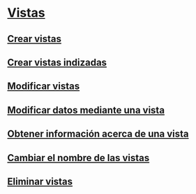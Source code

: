 # [Vistas](views.md)
## [Crear vistas](create-views.md)
## [Crear vistas indizadas](create-indexed-views.md)
## [Modificar vistas](modify-views.md)
## [Modificar datos mediante una vista](modify-data-through-a-view.md)
## [Obtener información acerca de una vista](get-information-about-a-view.md)
## [Cambiar el nombre de las vistas](rename-views.md)
## [Eliminar vistas](delete-views.md)

